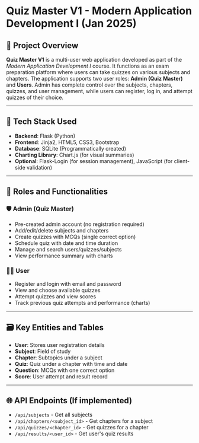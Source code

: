 # Quiz Master V1 - Modern Application Development I (Jan 2025)

## 📘 Project Overview

**Quiz Master V1** is a multi-user web application developed as part of the *Modern Application Development I* course. It functions as an exam preparation platform where users can take quizzes on various subjects and chapters. The application supports two user roles: **Admin (Quiz Master)** and **Users**. Admin has complete control over the subjects, chapters, quizzes, and user management, while users can register, log in, and attempt quizzes of their choice.

---

## 🔧 Tech Stack Used

- **Backend**: Flask (Python)
- **Frontend**: Jinja2, HTML5, CSS3, Bootstrap
- **Database**: SQLite (Programmatically created)
- **Charting Library**: Chart.js (for visual summaries)
- **Optional**: Flask-Login (for session management), JavaScript (for client-side validation)

---

## 👤 Roles and Functionalities

### 🛡️ Admin (Quiz Master)
- Pre-created admin account (no registration required)
- Add/edit/delete subjects and chapters
- Create quizzes with MCQs (single correct option)
- Schedule quiz with date and time duration
- Manage and search users/quizzes/subjects
- View performance summary with charts

### 👨‍🎓 User
- Register and login with email and password
- View and choose available quizzes
- Attempt quizzes and view scores
- Track previous quiz attempts and performance (charts)

---

## 🗃️ Key Entities and Tables

- **User**: Stores user registration details
- **Subject**: Field of study
- **Chapter**: Subtopics under a subject
- **Quiz**: Quiz under a chapter with time and date
- **Question**: MCQs with one correct option
- **Score**: User attempt and result record

---

## 🌐 API Endpoints (If implemented)
- `/api/subjects` - Get all subjects
- `/api/chapters/<subject_id>` - Get chapters for a subject
- `/api/quizzes/<chapter_id>` - Get quizzes for a chapter
- `/api/results/<user_id>` - Get user's quiz results


